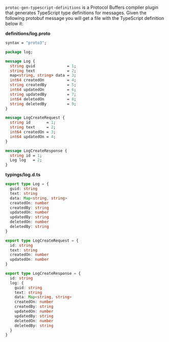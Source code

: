 `protoc-gen-typescript-definitions` is a Protocol Buffers compiler plugin that
generates TypeScript type definitions for messages. Given the following
protobuf message you will get a file with the TypeScript definition below it:

**definitions/log.proto**

```proto
syntax = "proto3";

package log;

message Log {
  string guid              = 1;
  string text              = 2;
  map<string, string> data = 3;
  int64 createdOn          = 4;
  string createdBy         = 5;
  int64 updatedOn          = 6;
  string updatedBy         = 7;
  int64 deletedOn          = 8;
  string deletedBy         = 9;
}

message LogCreateRequest {
  string id       = 1;
  string text     = 2;
  int64 createdOn = 3;
  int64 updatedOn = 4;
}

message LogCreateResponse {
  string id = 1;
  Log log   = 2;
}
```

**typings/log.d.ts**

```typescript
export type Log = {
  guid: string
  text: string
  data: Map<string, string>
  createdOn: number
  createdBy: string
  updatedOn: number
  updatedBy: string
  deletedOn: number
  deletedBy: string
}

export type LogCreateRequest = {
  id: string
  text: string
  createdOn: number
  updatedOn: number
}

export type LogCreateResponse = {
  id: string
  log: {
    guid: string
    text: string
    data: Map<string, string>
    createdOn: number
    createdBy: string
    updatedOn: number
    updatedBy: string
    deletedOn: number
    deletedBy: string
  }
}
```
